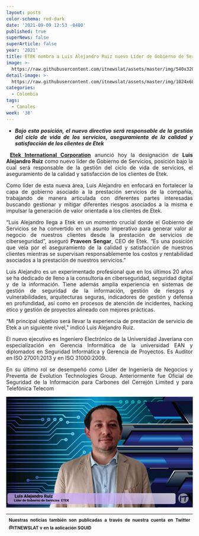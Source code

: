 ```yaml
---
layout: posts
color-schema: red-dark
date: '2021-09-09 12:53 -0400'
published: true
superNews: false
superArticle: false
year: '2021'
title: ETEK nombra a Luis Alejandro Ruiz nuevo Líder de Gobierno de Servicios
image: >-
  https://raw.githubusercontent.com/itnewslat/assets/master/img/540x320/Luis-Alejandro-Ruiz-p.jpg
detail-image: >-
  https://raw.githubusercontent.com/itnewslat/assets/master/img/1024x680/Luis-Alejandro-Ruiz-g.jpg
categories:
  - Colombia
tags:
  - Canales
week: '38'
---
```

<ul style="list-style-type: disc; text-align: justify;">
	<li><strong><em>Bajo esta posición, el nuevo directivo será responsable de la gestión del ciclo de vida de los servicios, aseguramiento de la calidad y satisfacción de los clientes de Etek</em></strong></li>
</ul>
<p style="text-align: justify;"> <a href="https://etek.com/"><strong>Etek International Corporation</strong></a> anunció hoy la designación de <strong>Luis Alejandro Ruiz</strong> como nuevo líder de Gobierno de Servicios, posición bajo la cual será responsable de la gestión del ciclo de vida de servicios, el aseguramiento de la calidad y satisfacción de los clientes de Etek.</p>
<p style="text-align: justify;">Como líder de esta nueva área, Luis Alejandro en enfocará en fortalecer la capa de gobierno asociado a la prestación servicios de la compañía, trabajando de manera articulada con diferentes partes interesadas buscando gestionar y mitigar diferentes riesgos asociados a la misma e impulsar la generación de valor orientada a los clientes de Etek.</p>
<p style="text-align: justify;">“Luis Alejandro llega a Etek en un momento crucial donde el Gobierno de Servicios se ha convertido en un asunto imperativo para generar valor al negocio de nuestros clientes desde la prestación de servicios de ciberseguridad”, aseguró <strong>Praveen Sengar</strong>, CEO de Etek. “Es una posición que vela por el aseguramiento de la calidad y satisfacción de nuestros clientes mientras se supervisan responsablemente los costos y rentabilidad asociados a la prestación de nuestros servicios.”</p>
<p style="text-align: justify;">Luis Alejandro es un experimentado profesional que en los últimos 20 años se ha dedicado de lleno a la consultoría en ciberseguridad, seguridad digital y de la información. Tiene además amplia experiencia en sistemas de gestión de seguridad de la información, gestión de riesgos y vulnerabilidades, arquitecturas seguras, indicadores de gestión y defensa en profundidad, así como en procesos de atención de incidentes, hacking ético y gestión de proyectos alineado con mejores prácticas.</p>
<p style="text-align: justify;">“Mi principal objetivo será llevar la experiencia de prestación de servicio de Etek a un siguiente nivel," indicó Luis Alejandro Ruiz.</p>
<p style="text-align: justify;">El nuevo ejecutivo es Ingeniero Electrónico de la Universidad Javeriana con especialización en Gerencia Informática de la universidad EAN y diplomados en Seguridad Informática y Gerencia de Proyectos. Es Auditor en ISO 27001:2013 y en ISO 31000:2009.</p>
<p style="text-align: justify;">En su último rol se desempeñó como Líder de Ingeniería de Negocios y Preventa de Evolution Technologies Group. Anteriormente fue Oficial de Seguridad de la Información para Carbones del Cerrejón Limited y para Telefónica Telecom</p>

![](https://raw.githubusercontent.com/itnewslat/assets/master/img/540x320/Luis-Alejandro-Ruiz-p.jpg)

<table style="height: 42px;" width="569">
<tbody>
<tr>
<td style="text-align: justify;"><sub><strong>Nuestras noticias también son publicadas a través de nuestra cuenta en Twitter <a href="https://twitter.com/itnewslat?lang=es">@ITNEWSLAT</a> y en la aplicación <a href="https://squidapp.co/en/">SQUID</a></strong></sub></td>
</tr>
</tbody>
</table>
